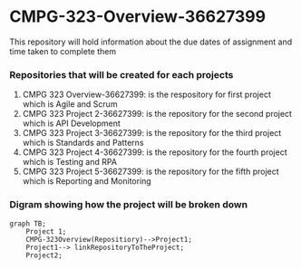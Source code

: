 # CMPG-323-Overview-36627399
This repository will hold information about the due dates of assignment and time taken to complete them

### Repositories that will be created for each projects
1) CMPG 323 Overview-36627399: is the respository for first project which is Agile and Scrum
2) CMPG 323 Project 2-36627399: is the repository for the second project which is API Development
3) CMPG 323 Project 3-36627399: is the repository for the third project which is Standards and Patterns
4) CMPG 323 Project 4-36627399: is the repository for the fourth project which is Testing and RPA
5) CMPG 323 Project 5-36627399: is the repository for the fifth project which is Reporting and Monitoring

### Digram showing how the project will be broken down
```mermaid
graph TB;
    Project 1;
    CMPG-323Overview(Repositiory)-->Project1;
    Project1--> linkRepositoryToTheProject;
    Project2;
```
